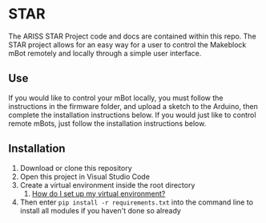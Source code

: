 # STAR
The ARISS STAR Project code and docs are contained within this repo.
The STAR project allows for an easy way for a user to control the Makeblock mBot remotely and locally through a simple user interface.

## Use ##
If you would like to control your mBot locally, you must follow the instructions in the firmware folder, and upload a sketch to the Arduino, then complete the installation instructions below.
If you would just like to control remote mBots, just follow the installation instructions below.

## Installation ##
1. Download or clone this repository
2. Open this project in Visual Studio Code
3. Create a virtual environment inside the root directory
    1. [How do I set up my virtual environment?](https://gist.github.com/MichaelCurrin/3a4d14ba1763b4d6a1884f56a01412b7)
5. Then enter `pip install -r requirements.txt` into the command line to install all modules if you haven't done so already
